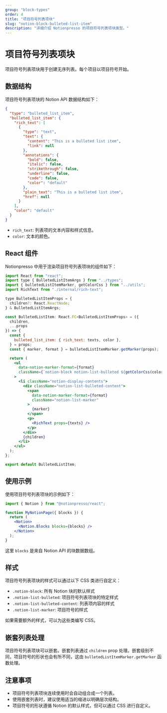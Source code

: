 ```yaml
---
group: "block-types"
order: 4
title: "项目符号列表项块"
slug: "notion-block-bulleted-list-item"
description: "详细介绍 Notionpresso 的项目符号列表项块类型。"
---
```


# 项目符号列表项块

项目符号列表项块用于创建无序列表。每个项目以项目符号开始。

## 数据结构

项目符号列表项块的 Notion API 数据结构如下：

```json
{
  "type": "bulleted_list_item",
  "bulleted_list_item": {
    "rich_text": [
      {
        "type": "text",
        "text": {
          "content": "This is a bulleted list item",
          "link": null
        },
        "annotations": {
          "bold": false,
          "italic": false,
          "strikethrough": false,
          "underline": false,
          "code": false,
          "color": "default"
        },
        "plain_text": "This is a bulleted list item",
        "href": null
      }
    ],
    "color": "default"
  }
}
```

- `rich_text`: 列表项的文本内容和样式信息。
- `color`: 文本的颜色。

## React 组件

Notionpresso 中用于渲染项目符号列表项块的组件如下：

```jsx
import React from "react";
import type { BulletedListItemArgs } from "../types";
import { bulletedListItemMarker, getColorCss } from "../utils";
import RichText from "./internal/rich-text";

type BulletedListItemProps = {
  children?: React.ReactNode;
} & BulletedListItemArgs;

const BulletedListItem: React.FC<BulletedListItemProps> = ({
  children,
  ...props
}) => {
  const {
    bulleted_list_item: { rich_text: texts, color },
  } = props;
  const { marker, format } = bulletedListItemMarker.getMarker(props);

  return (
    <ul
      data-notion-marker-format={format}
      className={`notion-block notion-list-bulleted ${getColorCss(color)}`}
    >
      <li className="notion-display-contents">
        <div className="notion-list-bulleted-content">
          <span
            data-notion-marker-format={format}
            className="notion-list-marker"
          >
            {marker}
          </span>
          <p>
            <RichText props={texts} />
          </p>
        </div>
        {children}
      </li>
    </ul>
  );
};

export default BulletedListItem;
```

## 使用示例

使用项目符号列表项块的示例如下：

```jsx
import { Notion } from "@notionpresso/react";

function MyNotionPage({ blocks }) {
  return (
    <Notion>
      <Notion.Blocks blocks={blocks} />
    </Notion>
  );
}
```

这里 `blocks` 是来自 Notion API 的块数据数组。

## 样式

项目符号列表项块的样式可以通过以下 CSS 类进行自定义：

- `.notion-block`: 所有 Notion 块的默认样式
- `.notion-list-bulleted`: 项目符号列表项块的特定样式
- `.notion-list-bulleted-content`: 列表项内容的样式
- `.notion-list-marker`: 项目符号的样式

如果需要额外的样式，可以为这些类编写 CSS。

## 嵌套列表处理

项目符号列表项块可以嵌套。嵌套列表通过 `children` prop 处理。嵌套级别不同，项目符号的形状也会有所不同，这由 `bulletedListItemMarker.getMarker` 函数处理。

## 注意事项

- 项目符号列表项块连续使用时会自动组合成一个列表。
- 使用嵌套列表时，建议使用适当的缩进以明确层次结构。
- 项目符号的形状遵循 Notion 的默认样式，但可以通过 CSS 进行自定义。
